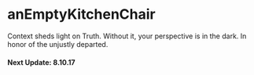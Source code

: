 # anEmptyKitchenChair
Context sheds light on Truth. Without it, your perspective is in the dark. In honor of the unjustly departed.

#### Next Update: 8.10.17
